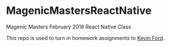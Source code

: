 # MagenicMastersReactNative
Magenic Masters February 2018 React Native Class

This repo is used to turn in homework assignments to [Kevin Ford](https://github.com/Bowman74).
